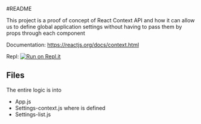 #README

This project is a proof of concept of React Context API and how it can allow us to define global application settings without having to pass them by props through each component

Documentation: https://reactjs.org/docs/context.html

Repl: [![Run on Repl.it](https://repl.it/badge/github/cecile-bourguignon/react-context)](https://repl.it/github/cecile-bourguignon/react-context)
 
 ## Files
 The entire logic is into 
 - App.js
 - Settings-context.js where is defined
 - Settings-list.js
